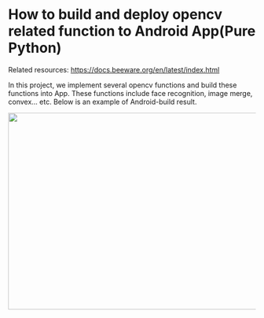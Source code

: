 # How to build and deploy opencv related function to Android App(Pure Python) 
Related resources:
https://docs.beeware.org/en/latest/index.html


In this project, we implement several opencv functions and build these functions into App. These functions include face recognition, image merge, convex... etc.
Below is an example of Android-build result.

<img src="https://github.com/RBKni/App_application/assets/155646719/aefae911-d4b7-408f-a5a1-94e80a02e50c" width="900" height="400">
